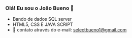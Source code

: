 ### Olá! Eu sou o João Bueno 👋

-   Bando de dados SQL server
-   HTML5, CSS E JAVA SCRIPT 
- 💬 contato através do e-mail: selectbueno1@gmail.com
